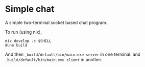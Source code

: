 # Simple chat
A simple two-terminal socket based chat program.

To run (using nix), 
```
nix develop -c $SHELL
dune build
```
And then `_build/default/bin/main.exe server` in one terminal.
and `_build/default/bin/main.exe client` in another.
